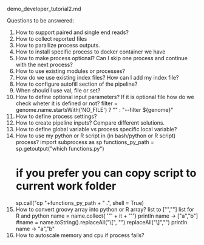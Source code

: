demo_developer_tutorial2.md

Questions to be answered:
1. How to support paired and single end reads?
2. How to collect reported files
3. How to parallize process outputs.
4. How to install specific process to docker container we have
5. How to make process optional? Can I skip one process and continue with the next process?
6. How to use existing modules or processes?
7. How do we use existing index files? How can I add my index file?
8. How to configure autofill section of the pipeline?
9. When should I use val, file or set?
10. How to define optional input parameters? If it is optional file how do we check wheter it is defined or not?
    filter = genome.name.startsWith('NO_FILE') ? "" : "--filter ${genome}"
11. How to define process settings?
12. How to create pipeline inputs? Compare different solutions.
13. How to define global variable vs process specific local variable?
14. How to use my python or R script in (in bash/python or R script) process?
    import subprocess as sp
    functions_py_path = sp.getoutput("which functions.py")
    # if you prefer you can copy script to current work folder
    sp.call("cp "+functions_py_path + " .", shell = True)
15. How to convert groovy array into python or R array?
    list to ["",""] list for R and python
    name = name.collect{ '"' + it + '"'}
    println name -> ["a","b"]
    #name = name.toString().replaceAll("\\[", "").replaceAll("\\]","")
    println name -> "a","b"
16. How to autoscale memory and cpu if process fails?

